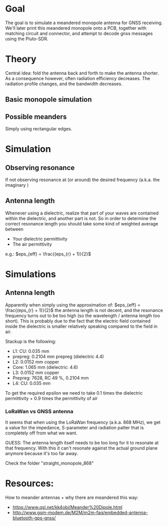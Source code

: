 # Goal
The goal is to simulate a meandered monopole antenna for GNSS receiving. We'll later print this meandered monopole onto a PCB, together with matching circuit and connector, and attempt to decode gnss messages using the Pluto-SDR.


# Theory
Central idea: fold the antenna back and forth to make the antenna shorter.
As a consequence however, often radiation efficiency decreases. The radiation profile changes, and the bandwidth decreases.

## Basic monopole simulation

## Possible meanders
Simply using rectangular edges.

# Simulation
## Observing resonance
If not observing resonance at (or around) the desired frequency (a.k.a. the imaginary )


## Antenna length
Whenever using a dielectric, realize that part of your waves are contained within the dielectric, and another part is not.
So in order to determine the correct resonance length you should take some kind of weighted average between 
- Your dielectric permittivity
- The air permittivity


e.g.: $eps_{eff} = \frac{(eps_{r} + 1)}{2}$

# Simulations
## Antenna length
Apparently when simply using the approximation of: $eps_{eff} = \frac{(eps_{r} + 1)}{2}$ the antenna length is not decent, and the resonance frequency turns out to be too high (so the wavelength / antenna length too short). This is probably due to the fact that the electric field contained inside the dielectric is smaller relatively speaking compared to the field in air.

Stackup is the following:
- L1: CU: 0.035 mm
- prepreg: 0.2104 mm prepreg (dielectric 4.4)
- L2: 0.0152 mm copper
- Core: 1.065 mm (dielectric: 4.6)
- L3: 0.0152 mm copper
- Prepreg: 7628, RC 49 %, 0.2104 mm
- L4: CU: 0.035 mm

To get the required epsilon we need to take 0.1 times the dielectric permittivity + 0.9 times the permittivity of air

### LoRaWan vs GNSS antenna
It seems that when using the LoRaWan frequency (a.k.a. 868 MHz), we get a value for the impedance, S-parameter and radiation patter that is completely off from what we want.

GUESS:
The antenna length itself needs to be too long for it to resonate at that frequency. With this it can't resonate against the actual ground plane anymore because it's too far away.

Check the folder "straight_monopole_868"
# Resources:
How to meander antennas + why there are meandered this way:
- https://www.qsl.net/kk4obi/Meander%20Dipole.html
- http://www.gsm-modem.de/M2M/m2m-faq/embedded-antenna-bluetooth-gps-gnss/

